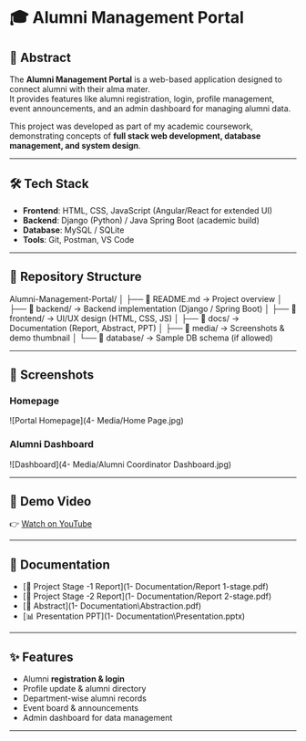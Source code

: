 # 🎓 Alumni Management Portal

## 📌 Abstract
The **Alumni Management Portal** is a web-based application designed to connect alumni with their alma mater.  
It provides features like alumni registration, login, profile management, event announcements, and an admin dashboard for managing alumni data.  

This project was developed as part of my academic coursework, demonstrating concepts of **full stack web development, database management, and system design**.  

---

## 🛠️ Tech Stack
- **Frontend**: HTML, CSS, JavaScript (Angular/React for extended UI)  
- **Backend**: Django (Python) / Java Spring Boot (academic build)  
- **Database**: MySQL / SQLite  
- **Tools**: Git, Postman, VS Code  

---

## 📂 Repository Structure
Alumni-Management-Portal/
│
├── 📄 README.md → Project overview
│
├── 📂 backend/ → Backend implementation (Django / Spring Boot)
│
├── 📂 frontend/ → UI/UX design (HTML, CSS, JS)
│
├── 📂 docs/ → Documentation (Report, Abstract, PPT)
│
├── 📂 media/ → Screenshots & demo thumbnail
│
└── 📂 database/ → Sample DB schema (if allowed)


---

## 📸 Screenshots
### Homepage
![Portal Homepage](4- Media/Home Page.jpg)

### Alumni Dashboard
![Dashboard](4- Media/Alumni Coordinator Dashboard.jpg)

---

## 🎥 Demo Video
👉 [Watch on YouTube](https://youtu.be/QnpqTdHmBTs?si=deD-nLsrwdqzAbON)  

---

## 📑 Documentation
- [📄 Project Stage -1 Report](1- Documentation/Report 1-stage.pdf)  
- [📄 Project Stage -2 Report](1- Documentation/Report 2-stage.pdf)    
- [📄 Abstract](1- Documentation\Abstraction.pdf)  
- [📊 Presentation PPT](1- Documentation\Presentation.pptx)  

---

## ✨ Features
- Alumni **registration & login**  
- Profile update & alumni directory  
- Department-wise alumni records  
- Event board & announcements  
- Admin dashboard for data management  

---

